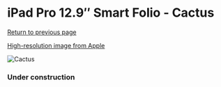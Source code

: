 # iPad Pro 12.9″ Smart Folio - Cactus

[Return to previous page](/ipad_pro4)

[High-resolution image from Apple](https://store.storeimages.cdn-apple.com/8756/as-images.apple.com/is/MXTE2?wid=4500&hei=4500&fmt=png)

<div style="width: 384px"><img src="/everyphone/MXTE2.png" alt="Cactus"></div>

### Under construction
